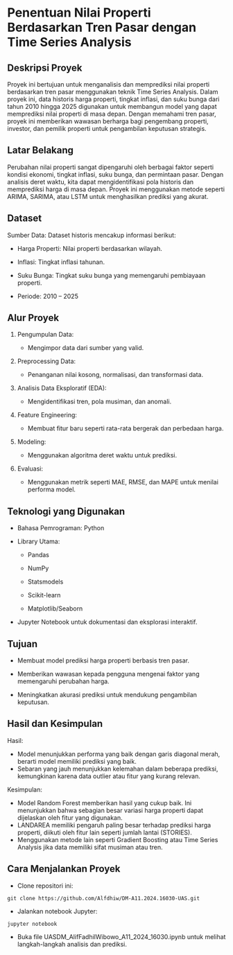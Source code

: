 # Penentuan Nilai Properti Berdasarkan Tren Pasar dengan Time Series Analysis
## Deskripsi Proyek

Proyek ini bertujuan untuk menganalisis dan memprediksi nilai properti berdasarkan tren pasar menggunakan teknik Time Series Analysis. Dalam proyek ini, data historis harga properti, tingkat inflasi, dan suku bunga dari tahun 2010 hingga 2025 digunakan untuk membangun model yang dapat memprediksi nilai properti di masa depan. Dengan memahami tren pasar, proyek ini memberikan wawasan berharga bagi pengembang properti, investor, dan pemilik properti untuk pengambilan keputusan strategis.

## Latar Belakang

Perubahan nilai properti sangat dipengaruhi oleh berbagai faktor seperti kondisi ekonomi, tingkat inflasi, suku bunga, dan permintaan pasar. Dengan analisis deret waktu, kita dapat mengidentifikasi pola historis dan memprediksi harga di masa depan. Proyek ini menggunakan metode seperti ARIMA, SARIMA, atau LSTM untuk menghasilkan prediksi yang akurat.

## Dataset

Sumber Data: Dataset historis mencakup informasi berikut:

- Harga Properti: Nilai properti berdasarkan wilayah.

- Inflasi: Tingkat inflasi tahunan.

- Suku Bunga: Tingkat suku bunga yang memengaruhi pembiayaan properti.

- Periode: 2010 – 2025

## Alur Proyek

1. Pengumpulan Data:

    - Mengimpor data dari sumber yang valid.

2. Preprocessing Data:

    - Penanganan nilai kosong, normalisasi, dan transformasi data.

3. Analisis Data Eksploratif (EDA):

    - Mengidentifikasi tren, pola musiman, dan anomali.

4. Feature Engineering:

    - Membuat fitur baru seperti rata-rata bergerak dan perbedaan harga.

5. Modeling:

    - Menggunakan algoritma deret waktu untuk prediksi.

6. Evaluasi:

    - Menggunakan metrik seperti MAE, RMSE, dan MAPE untuk menilai performa model.

## Teknologi yang Digunakan

- Bahasa Pemrograman: Python

- Library Utama:

    - Pandas

    - NumPy

    - Statsmodels

    - Scikit-learn

    - Matplotlib/Seaborn

- Jupyter Notebook untuk dokumentasi dan eksplorasi interaktif.

## Tujuan

- Membuat model prediksi harga properti berbasis tren pasar.

- Memberikan wawasan kepada pengguna mengenai faktor yang memengaruhi perubahan harga.

- Meningkatkan akurasi prediksi untuk mendukung pengambilan keputusan.

## Hasil dan Kesimpulan

Hasil:
 - Model menunjukkan performa yang baik dengan garis diagonal merah, berarti model memiliki prediksi yang baik.
 - Sebaran yang jauh menunjukkan kelemahan dalam beberapa prediksi, kemungkinan karena data outlier atau fitur yang kurang relevan.

Kesimpulan:
 - Model Random Forest memberikan hasil yang cukup baik. Ini menunjukkan bahwa sebagian besar variasi harga   properti dapat dijelaskan oleh fitur yang digunakan.
 - LANDAREA memiliki pengaruh paling besar terhadap prediksi harga properti, diikuti oleh fitur lain seperti jumlah lantai (STORIES).
 - Menggunakan metode lain seperti Gradient Boosting atau Time Series Analysis jika data memiliki sifat musiman atau tren.

## Cara Menjalankan Proyek

- Clone repositori ini:
```
git clone https://github.com/Alfdhiw/DM-A11.2024.16030-UAS.git
```
- Jalankan notebook Jupyter:
```
jupyter notebook
```
- Buka file UASDM_AlifFadhilWibowo_A11_2024_16030.ipynb untuk melihat langkah-langkah analisis dan prediksi.

